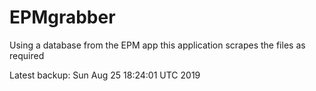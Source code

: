# EPMgrabber
Using a database from the EPM app this application scrapes the files as required


Latest backup: Sun Aug 25 18:24:01 UTC 2019
